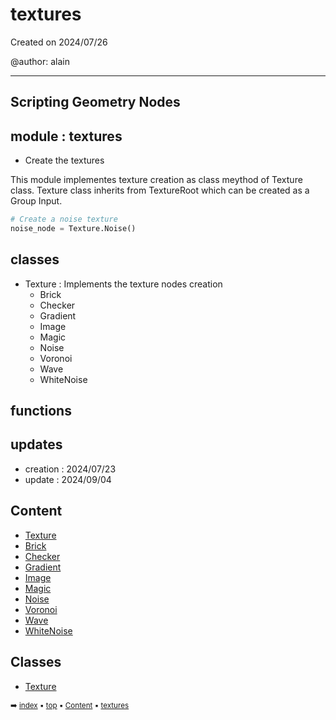 # textures

Created on 2024/07/26

@author: alain

-----------------------------------------------------
Scripting Geometry Nodes
-----------------------------------------------------

module : textures
-----------------
- Create the textures

This module implementes texture creation as class meythod of Texture class.
Texture class inherits from TextureRoot which can be created as a Group Input.

```  python
# Create a noise texture
noise_node = Texture.Noise()
```

classes
-------
- Texture       : Implements the texture nodes creation
    - Brick
    - Checker
    - Gradient
    - Image
    - Magic
    - Noise
    - Voronoi
    - Wave
    - WhiteNoise

functions
---------

updates
-------
- creation : 2024/07/23
- update : 2024/09/04

## Content

- [Texture](geono-textu-texture.md)
- [Brick](geono-textu-texture.md#brick)
- [Checker](geono-textu-texture.md#checker)
- [Gradient](geono-textu-texture.md#gradient)
- [Image](geono-textu-texture.md#image)
- [Magic](geono-textu-texture.md#magic)
- [Noise](geono-textu-texture.md#noise)
- [Voronoi](geono-textu-texture.md#voronoi)
- [Wave](geono-textu-texture.md#wave)
- [WhiteNoise](geono-textu-texture.md#whitenoise)

## Classes



- [Texture](geono-textu-texture.md)

<sub>:arrow_right: [index](index.md) :black_small_square: [top](#textures) :black_small_square: [Content](#content) :black_small_square: [textures](geono-textu---textures.md)</sub>